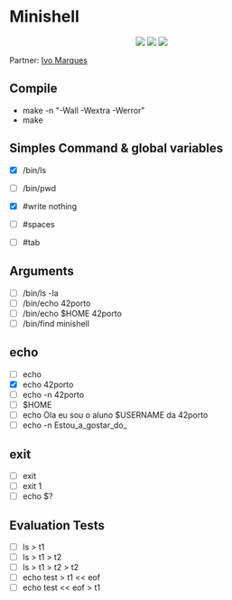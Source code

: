 # Minishell

<p align="center">
  <img src="https://img.shields.io/github/languages/top/ziliolu/42_minishell?color=#FFFFFF&style=flat-square" />
  <img src="https://img.shields.io/badge/status-in%20process-yellow?style=flat-square" />
  <img src="https://img.shields.io/github/last-commit/ziliolu/42_minishell?color=#FFFFFF&style=flat-square" />
</p>

Partner: [Ivo Marques](https://github.com/Pastilhex)

## Compile

- make -n "-Wall -Wextra -Werror"
- make

## Simples Command & global variables

- [x] /bin/ls
- [ ] /bin/pwd

- [x] #write nothing
- [ ] #spaces
- [ ] #tab

## Arguments

- [ ] /bin/ls -la
- [ ] /bin/echo 42porto
- [ ] /bin/echo $HOME 42porto
- [ ] /bin/find minishell

## echo

- [ ] echo
- [x] echo 42porto
- [ ] echo -n 42porto
- [ ] $HOME
- [ ] echo Ola eu sou o aluno $USERNAME da 42porto
- [ ] echo -n Estou_a_gostar_do_

## exit

- [ ] exit
- [ ] exit 1
- [ ] echo $?

## Evaluation Tests

- [ ] ls > t1
- [ ] ls > t1 > t2
- [ ] ls > t1 > t2 > t2
- [ ] echo test > t1 << eof
- [ ] echo test << eof > t1
